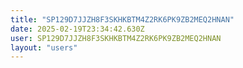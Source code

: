 ```yaml
---
title: "SP129D7JJZH8F3SKHKBTM4Z2RK6PK9ZB2MEQ2HNAN"
date: 2025-02-19T23:34:42.630Z
user: SP129D7JJZH8F3SKHKBTM4Z2RK6PK9ZB2MEQ2HNAN
layout: "users"
---
```

    